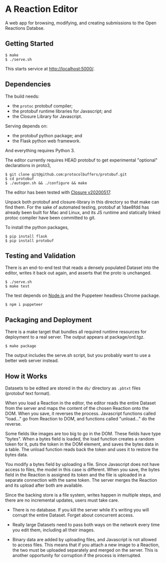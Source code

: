 # A Reaction Editor

A web app for browsing, modifying, and creating submissions to the
Open Reactions Databse.

## Getting Started

```
$ make
$ ./serve.sh
```

This starts service at [http://localhost:5000/](http://localhost:5000/).

## Dependencies

The build needs:
* the `protoc` protobuf compiler;
* the protobuf runtime libraries for Javascript; and
* the Closure Library for Javascript.

Serving depends on:
* the protobuf python package; and
* the Flask python web framework.

And everything requires Python 3.

The editor currently requires HEAD protobuf to get experimental "optional"
declarations in proto3,

```
$ git clone git@github.com:protocolbuffers/protobuf.git
$ cd protobuf
$ ./autogen.sh && ./configure && make
````

The editor has been tested with [Closure
v20200517](https://github.com/google/closure-library/releases/).

Unpack both protobuf and closure-library in this directory so that make can
find them. For the sake of automated testing, protobuf at 1dae8fdd has
already been built for Mac and Linux, and its JS runtime and statically linked
protoc compiler have been committed to git.

To install the python packages,

```
$ pip install flask
$ pip install protobuf
```

## Testing and Validation

There is an end-to-end test that reads a densely populated Dataset into the
editor, writes it back out again, and asserts that the proto is unchanged.

```
$ ./serve.sh
$ make test
```

The test depends on [Node.js](https://nodejs.org/en/download/) and the
Puppeteer headless Chrome package.

```
$ npm i puppeteer
```

## Packaging and Deployment

There is a make target that bundles all required runtime resources for
deployment to a real server. The output appears at package/ord.tgz.

```
$ make package
```

The output includes the serve.sh script, but you probably want to use a better
web server instead.

## How it Works

Datasets to be edited are stored in the `db/` directory as `.pbtxt` files (protobuf
text format).

When you load a Reaction in the editor, the editor reads the entire Dataset
from the server and maps the content of the chosen Reaction onto the DOM. When
you save, it reverses the process. Javascript functions called "load..." go
from Reaction to DOM, and functions called "unload..." do the reverse.

Some fields like images are too big to go in the DOM. These fields have type
"bytes". When a bytes field is loaded, the load function creates a random token
for it, puts the token in the DOM element, and saves the bytes data in a table.
The unload function reads back the token and uses it to restore the bytes data.

You modify a bytes field by uploading a file. Since Javascript does not have
access to files, the model in this case is different. When you save, the bytes
field in the Reaction is assigned its token and the file is uploaded in a
separate connection with the same token. The server merges the Reaction and its
upload after both are available.

Since the backing store is a file system, writes happen in multiple steps, and
there are no incremental updates, users must take care.

* There is no database. If you kill the server while it's writing you will corrupt the entire Dataset. Forget about concurrent access.

* Really large Datasets need to pass both ways on the network every time you edit them, including all their images.

* Binary data are added by uploading files, and Javascript is not allowed to access files. This means that if you attach a new image to a Reaction, the two must be uploaded separately and merged on the server. This is another opportunity for corruption if the process is interrupted.
